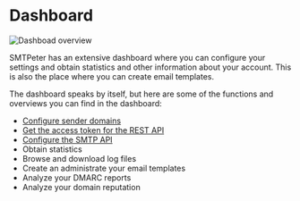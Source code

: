 # Dashboard

![Dashboad overview](Images/dashboardoverview.png)

SMTPeter has an extensive dashboard where you can configure your settings
and obtain statistics and other information about your account. This is
also the place where you can create email templates.

The dashboard speaks by itself, but here are some of the functions and 
overviews you can find in the dashboard:

* [Configure sender domains](./introduction-sender-domains)
* [Get the access token for the REST API](./introduction-rest-api)
* [Configure the SMTP API](./introduction-smtp-api)
* Obtain statistics
* Browse and download log files
* Create an administrate your email templates
* Analyze your DMARC reports
* Analyze your domain reputation
